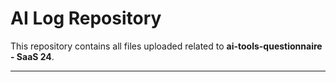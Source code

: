 # AI Log Repository

This repository contains all files uploaded related to **ai-tools-questionnaire - SaaS 24**.

---
